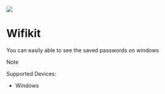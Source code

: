 <img align="center" style="margin-left:auto;margin-right:auto;" src="wifi1-modified.ico"></img>
# **Wifikit**

You can easily able to see the saved passwords on windows
> [!NOTE]
>Supported Devices:
> - Windows 
